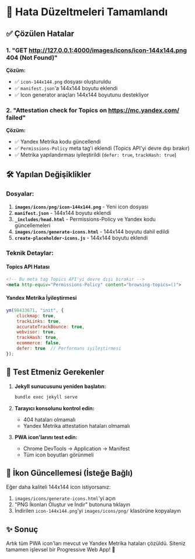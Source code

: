 # 🔧 Hata Düzeltmeleri Tamamlandı

## ✅ Çözülen Hatalar

### 1. "GET http://127.0.0.1:4000/images/icons/icon-144x144.png 404 (Not Found)"

**Çözüm:**
- ✅ `icon-144x144.png` dosyası oluşturuldu
- ✅ `manifest.json`'a 144x144 boyutu eklendi
- ✅ Icon generator araçları 144x144 boyutunu destekliyor

### 2. "Attestation check for Topics on https://mc.yandex.com/ failed"

**Çözüm:**
- ✅ Yandex Metrika kodu güncellendi
- ✅ `Permissions-Policy` meta tag'i eklendi (Topics API'yi devre dışı bırakır)
- ✅ Metrika yapılandırması iyileştirildi (`defer: true`, `trackHash: true`)

## 🛠 Yapılan Değişiklikler

### Dosyalar:
1. **`images/icons/png/icon-144x144.png`** - Yeni icon dosyası
2. **`manifest.json`** - 144x144 boyutu eklendi
3. **`_includes/head.html`** - Permissions-Policy ve Yandex kodu güncellemeleri
4. **`images/icons/generate-icons.html`** - 144x144 boyutu dahil edildi
5. **`create-placeholder-icons.js`** - 144x144 boyutu eklendi

### Teknik Detaylar:

#### Topics API Hatası
```html
<!-- Bu meta tag Topics API'yi devre dışı bırakır -->
<meta http-equiv="Permissions-Policy" content="browsing-topics=()">
```

#### Yandex Metrika İyileştirmesi
```javascript
ym(98433671, "init", {
    clickmap: true,
    trackLinks: true,
    accurateTrackBounce: true,
    webvisor: true,
    trackHash: true,
    ecommerce: false,
    defer: true  // Performans iyileştirmesi
});
```

## 🧪 Test Etmeniz Gerekenler

1. **Jekyll sunucusunu yeniden başlatın:**
   ```bash
   bundle exec jekyll serve
   ```

2. **Tarayıcı konsolunu kontrol edin:**
   - 404 hataları olmamalı
   - Yandex Metrika attestation hataları olmamalı

3. **PWA icon'larını test edin:**
   - Chrome DevTools → Application → Manifest
   - Tüm icon boyutları görünmeli

## 📱 İkon Güncellemesi (İsteğe Bağlı)

Eğer daha kaliteli 144x144 icon istiyorsanız:

1. `images/icons/generate-icons.html`'yi açın
2. "PNG İkonları Oluştur ve İndir" butonuna tıklayın
3. İndirilen `icon-144x144.png`'yi `images/icons/png/` klasörüne kopyalayın

## ✨ Sonuç

Artık tüm PWA icon'ları mevcut ve Yandex Metrika hataları çözüldü. Siteniz tamamen işlevsel bir Progressive Web App! 🎉
